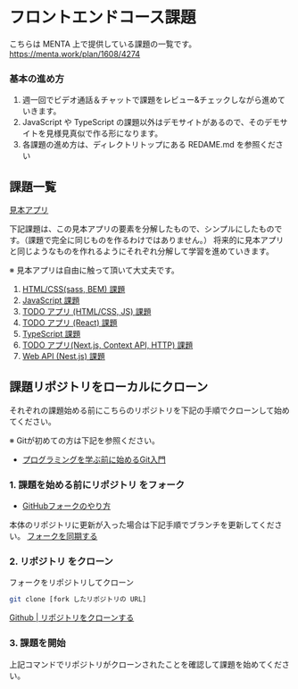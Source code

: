 
# フロントエンドコース課題

こちらは MENTA 上で提供している課題の一覧です。
https://menta.work/plan/1608/4274

### 基本の進め方

1. 週一回でビデオ通話＆チャットで課題をレビュー&チェックしながら進めていきます。
2. JavaScript や TypeScript の課題以外はデモサイトがあるので、そのデモサイトを見様見真似で作る形になります。
3. 各課題の進め方は、ディレクトリトップにある REDAME.md を参照ください

## 課題一覧

[見本アプリ](https://version1-real-todo.netlify.app/)

下記課題は、この見本アプリの要素を分解したもので、シンプルにしたものです。（課題で完全に同じものを作るわけではありません。）
将来的に見本アプリと同じようなものを作れるようにそれぞれ分解して学習を進めていきます。

※ 見本アプリは自由に触って頂いて大丈夫です。

1. [HTML/CSS(sass, BEM) 課題](./0100-html-css)
2. [JavaScript 課題](./0200-js-base)
3. [TODO アプリ (HTML/CSS, JS) 課題](./0300-js-dom-todo)
4. [TODO アプリ (React) 課題](./0400-react-todo)
5. [TypeScript 課題](./0500-ts-base)
6. [TODO アプリ(Next.js, Context API, HTTP) 課題](./0600-next-context-api)
7. [Web API (Nest.js) 課題](./0700-nest-web-api)


## 課題リポジトリをローカルにクローン

それぞれの課題始める前にこちらのリポジトリを下記の手順でクローンして始めてください。

※ Gitが初めての方は下記を参照ください。
- [プログラミングを学ぶ前に始めるGit入門](https://version-1workspace.gitbook.io/git/)

### 1. 課題を始める前にリポジトリ をフォーク

- [GitHubフォークのやり方](https://version-1workspace.gitbook.io/github/how-to-fork)

本体のリポジトリに更新が入った場合は下記手順でブランチを更新してください。
[フォークを同期する](https://docs.github.com/ja/pull-requests/collaborating-with-pull-requests/working-with-forks/syncing-a-fork#syncing-a-fork-branch-from-the-web-ui)

### 2. リポジトリ をクローン

フォークをリポジトリしてクローン

```bash
git clone [fork したリポジトリの URL]
```

[Github | リポジトリをクローンする](https://docs.github.com/ja/repositories/creating-and-managing-repositories/cloning-a-repository)

### 3. 課題を開始

上記コマンドでリポジトリがクローンされたことを確認して課題を始めてください。
